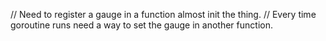 // Need to register a gauge in a function almost init the thing.
// Every time goroutine runs need a way to set the gauge in another function.